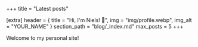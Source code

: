 +++
title = "Latest posts"

[extra]
header = { title = "Hi, I'm Niels! 👋", img = "img/profile.webp", img_alt = "YOUR_NAME" }
section_path = "blog/_index.md"
max_posts = 5
+++

Welcome to my personal site!
